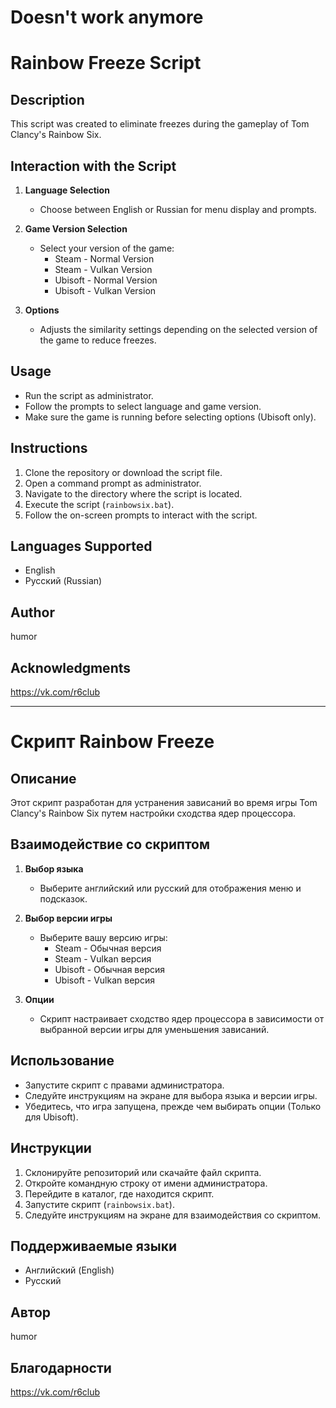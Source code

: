 # Doesn't work anymore








# Rainbow Freeze Script

## Description
This script was created to eliminate freezes during the gameplay of Tom Clancy's Rainbow Six.

## Interaction with the Script
1. **Language Selection**
   - Choose between English or Russian for menu display and prompts.
   
2. **Game Version Selection**
   - Select your version of the game:
     - Steam - Normal Version
     - Steam - Vulkan Version
     - Ubisoft - Normal Version
     - Ubisoft - Vulkan Version

3. **Options**
   - Adjusts the similarity settings depending on the selected version of the game to reduce freezes.

## Usage
- Run the script as administrator.
- Follow the prompts to select language and game version.
- Make sure the game is running before selecting options (Ubisoft only).

## Instructions
1. Clone the repository or download the script file.
2. Open a command prompt as administrator.
3. Navigate to the directory where the script is located.
4. Execute the script (`rainbowsix.bat`).
5. Follow the on-screen prompts to interact with the script.

## Languages Supported
- English
- Русский (Russian)

## Author
humor

## Acknowledgments
https://vk.com/r6club

---

# Скрипт Rainbow Freeze

## Описание
Этот скрипт разработан для устранения зависаний во время игры Tom Clancy's Rainbow Six путем настройки сходства ядер процессора.

## Взаимодействие со скриптом
1. **Выбор языка**
   - Выберите английский или русский для отображения меню и подсказок.

2. **Выбор версии игры**
   - Выберите вашу версию игры:
     - Steam - Обычная версия
     - Steam - Vulkan версия
     - Ubisoft - Обычная версия
     - Ubisoft - Vulkan версия

3. **Опции**
   - Скрипт настраивает сходство ядер процессора в зависимости от выбранной версии игры для уменьшения зависаний.

## Использование
- Запустите скрипт с правами администратора.
- Следуйте инструкциям на экране для выбора языка и версии игры.
- Убедитесь, что игра запущена, прежде чем выбирать опции (Только для Ubisoft).

## Инструкции
1. Склонируйте репозиторий или скачайте файл скрипта.
2. Откройте командную строку от имени администратора.
3. Перейдите в каталог, где находится скрипт.
4. Запустите скрипт (`rainbowsix.bat`).
5. Следуйте инструкциям на экране для взаимодействия со скриптом.

## Поддерживаемые языки
- Английский (English)
- Русский

## Автор
humor

## Благодарности
https://vk.com/r6club
